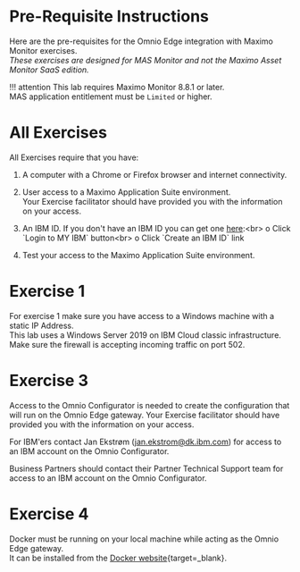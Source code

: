 # Pre-Requisite Instructions

Here are the pre-requisites for the Omnio Edge integration with Maximo Monitor exercises.  
*These exercises are designed for MAS Monitor and not the Maximo Asset Monitor SaaS edition.*

!!! attention
    This lab requires Maximo Monitor 8.8.1 or later.</br>
    MAS application entitlement must be `Limited` or higher.

# All Exercises

All Exercises require that you have:

1.  A computer with a Chrome or Firefox browser and internet connectivity.

2.  User access to a Maximo Application Suite environment.<br>
Your Exercise facilitator should have provided you with the information on your access.

3.  An IBM ID.  If you don't have an IBM ID you can get one [here](https://www.ibm.com/account/reg/signup?):<br>
o Click `Login to MY IBM` button<br>
o Click `Create an IBM ID` link

4.  Test your access to the Maximo Application Suite environment.

# Exercise 1

For exercise 1 make sure you have access to a Windows machine with a static IP Address.</br>
This lab uses a Windows Server 2019 on IBM Cloud classic infrastructure.</br>
Make sure the firewall is accepting incoming traffic on port 502.

# Exercise 3

Access to the Omnio Configurator is needed to create the configuration that will run on the Omnio Edge gateway. Your Exercise facilitator should have provided you with the information on your access.

For IBM'ers contact Jan Ekstrøm (jan.ekstrom@dk.ibm.com) for access to an IBM account on the Omnio Configurator.

Business Partners should contact their Partner Technical Support team for access to an IBM account on the Omnio Configurator.

# Exercise 4

Docker must be running on your local machine while acting as the Omnio Edge gateway.</br>
It can be installed from the [Docker website](https://www.docker.com/){target=_blank}.
